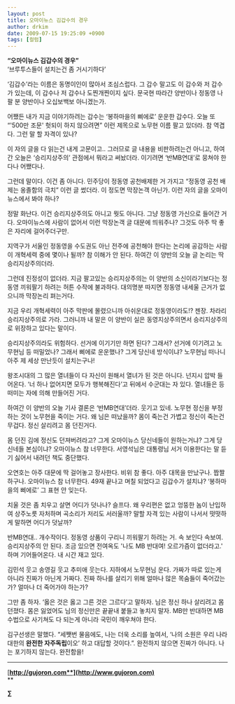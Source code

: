 ```yaml
---
layout: post
title: 오마이뉴스 김갑수의 경우
author: drkim
date: 2009-07-15 19:25:09 +0900
tags: [컬럼]
---
```

**“오마이뉴스 김갑수의 경우”**  
‘브루투스들이 설치는건 좀 거시기하다’ 

‘김갑수’라는 이름은 동명이인이 많아서 조심스럽다. 그 갑수 말고도 이 갑수와 저 갑수가 있는데, 이 갑수나 저 갑수나 도찐개찐이지 싶다. 문국현 따라간 양반이나 정동영 나팔 분 양반이나 오십보백보 아니겠는가.

어쨌든 내가 지금 이야기하려는 갑수는 ‘봉하마을의 삐에로’ 운운한 갑수다. 오늘 또 “'500만 조문' 헛되이 하지 않으려면” 이런 제목으로 노무현 이름 팔고 있더라. 참 역겹다. 그런 말 할 자격이 있나? 

이 자의 글을 다 읽는건 내게 고문이고.. 그러므로 글 내용을 비판하려는건 아니고, 하여간 오늘은 ‘승리지상주의’ 관점에서 뭐라고 써놨더라. 이기려면 ‘반MB연대’로 뭉쳐야 한다나 어쨌다나.

그런데 말이다. 이건 좀 아니다. 민주당이 정동영 공천배제한 거 가지고 “정동영 공천 배제는 옹졸함의 극치” 이런 글 썼더라. 이 정도면 막장논객 아닌가. 이런 자의 글을 오마이뉴스에서 봐야 하나? 

정말 화난다. 이건 승리지상주의도 아니고 뭣도 아니다. 그냥 정동영 가신으로 들어간 거다. 오마이뉴스에 사람이 없어서 이런 막장논객 글 대문에 띄워주나? 그것도 아주 딱 좋은 자리에 걸어주더구만.

지역구가 서울인 정동영을 수도권도 아닌 전주에 공천해야 한다는 논리에 공감하는 사람이 개혁세력 중에 몇이나 될까? 참 이해가 안 된다. 하여간 이 양반의 오늘 글 논리는 딱 승리지상주의더라. 

그런데 진정성이 없더라. 지금 팔고있는 승리지상주의는 이 양반의 소신이라기보다는 정동영 끼워팔기 하려는 허튼 수작에 불과하다. 대의명분 따지면 정동영 내세울 근거가 없으니까 막장논리 펴는거다. 

지금 우리 개혁세력이 아주 막판에 몰렸으니까 아쉬운대로 정동영이라도!? 젠장. 차라리 승리지상주의로 가라. 그러니까 내 말은 이 양반이 실은 동영지상주의면서 승리지상주의로 위장하고 있다는 말이다. 

승리지상주의라도 위험하다. 선거에 이기기만 하면 된다? 그래서? 선거에 이기려고 노무현님 등 떠밀었나? 그래서 삐에로 운운했나? 그게 당신네 방식이냐? 노무현님 떠나니 아주 제 세상 만난듯이 설치는구나! 

왕조시대의 그 많은 열녀들이 다 자신이 원해서 열녀가 된 것은 아니다. 넌지시 압박 들어온다. ‘너 하나 없어지면 모두가 행복해진다’고 뒤에서 수군대는 자 있다. 열녀들은 등 떠미는 자에 의해 만들어진 거다.

하여간 이 양반의 오늘 기사 결론은 ‘반MB연대’더라. 웃기고 있네. 노무현 정신을 부정하는 것이 노무현을 죽이는 거다. 왜 님은 떠났을까? 몸이 죽는건 가볍고 정신이 죽는건 무겁다. 정신 살리려고 몸 던진거다.

몸 던진 김에 정신도 던져버려라고? 그게 오마이뉴스 당신네들이 원하는거냐? 그게 당신네들 본심이냐? 오마이뉴스 참 너무한다. 서영석님은 대통령님 서거 이용한다는 말 듣기 싫어서 내려던 책도 중단했다.

오연호는 아주 대문에 딱 걸어놓고 장사한다. 비위 참 좋다. 아주 대목을 만났구나. 짭짤하구나. 오마이뉴스 참 너무한다. 49재 끝나고 며칠 되었다고 김갑수가 설치냐? ‘봉하마을의 삐에로’ 그 표현 안 잊는다. 

치울 것은 좀 치우고 살면 어디가 덧나나? 슬프다. 왜 우리편은 없고 엉뚱한 놈이 난입하여 상주노릇 자처하며 곡소리가 저리도 서러울까? 말할 자격 있는 사람이 나서서 떳떳하게 말하면 어디가 덧날까? 

반MB연대.. 개수작이다. 정동영 상품이 구리니 끼워팔기 하려는 거. 속 보인다 속보여. 승리지상주의 안 된다. 조금 있으면 전여옥도 '나도 MB 반대여! 오르가즘이 없더라고.' 하며 기어들어온다. 내 시간 재고 있다. 

김민석 웃고 송영길 웃고 추미애 웃는다. 지하에서 노무현님 운다. 가짜가 따로 있는게 아니라 진짜가 아닌게 가짜다. 진짜 하나를 살리기 위해 얼마나 많은 목숨들이 죽어갔는가? 얼마나 더 죽어가야 하는가? 

그만 좀 하자. ‘옳은 것은 옳고 그른 것은 그르다’고 말하자. 님은 정신 하나 살리려고 몸 던졌다. 몸은 잃었어도 님의 정신만은 끝끝내 붙들고 놓치지 말자. MB만 반대하면 MB수법으로 사기쳐도 다 되는게 아니라 국민이 깨우쳐야 한다.

김구선생은 말했다. “세쨋번 물음에도, 나는 더욱 소리를 높여서, ‘나의 소원은 우리 나라 대한의 **완전한 자주독립**이오’ 하고 대답할 것이다.”. 완전하지 않으면 진짜가 아니다. 나는 포기하지 않는다. 완전함을!

**** 







[**http://gujoron.com**](http://www.gujoron.com)**  
** 

**∑**
